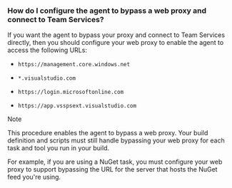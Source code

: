 ### How do I configure the agent to bypass a web proxy and connect to Team Services?

If you want the agent to bypass your proxy and connect to Team Services directly, then you should configure your web proxy to enable the agent to access the following URLs:

* `https://management.core.windows.net`

* `*.visualstudio.com`

* `https://login.microsoftonline.com`

* `https://app.vsspsext.visualstudio.com`

> [!NOTE]
> This procedure enables the agent to bypass a web proxy. Your build definition and scripts must still handle bypassing your web proxy for each task and tool you run in your build. 
>
> For example, if you are using a NuGet task, you must configure your web proxy to support bypassing the URL for the server that hosts the NuGet feed you're using.


